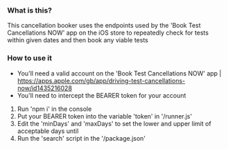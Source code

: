 ### What is this?

This cancellation booker uses the endpoints used by the 'Book Test Cancellations NOW' app on the iOS store to repeatedly check for tests within given dates and then book any viable tests

### How to use it

- You'll need a valid account on the 'Book Test Cancellations NOW' app | https://apps.apple.com/gb/app/driving-test-cancellations-now/id1435216028
- You'll need to intercept the BEARER token for your account

<ol>
<li>Run 'npm i' in the console</li>
<li>Put your BEARER token into the variable 'token' in '/runner.js'</li>
<li>Edit the 'minDays' and 'maxDays' to set the lower and upper limit of acceptable days until</li>
<li>Run the 'search' script in the '/package.json'</li>
</ol>

